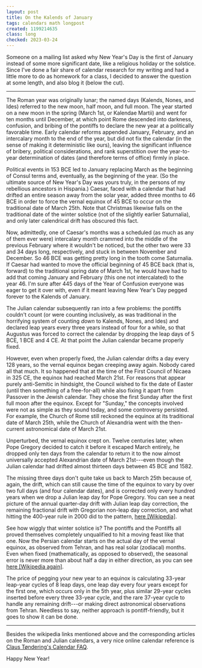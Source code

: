 ```yaml
---
layout: post
title: On the Kalends of January
tags: calendars math longpost
created: 1199214635
class: long
checked: 2023-03-24
---
```

Someone on a mailing list asked why New Year's Day is the first of January instead of some more significant date, like a religious holiday or the solstice.  Since I've done a fair share of calendar research for my writing and had a little more to do as homework for a class, I decided to answer the question at some length, and also blog it (below the cut).<!--break-->

----

The Roman year was originally lunar; the named days (Kalends, Nones, and Ides) referred to the new moon, half moon, and full moon.  The year started on a new moon in the spring (March 1st, or Kalendae Martii) and went for ten months until December, at which point Rome descended into darkness, confusion, and bribing of the pontiffs to declare the new year at a politically favorable time.  Early calendar reforms appended January, February, and an intercalary month to the end of the year, but did not fix the calendar (in the sense of making it deterministic like ours), leaving the significant influence of bribery, political considerations, and rank superstition over the year-to-year determination of dates (and therefore terms of office) firmly in place.

Political events in 153 BCE led to January replacing March as the beginning of Consul terms and, eventually,  as the beginning of the year.  (So the ultimate source of New Year's Day was yours truly, in the persons of my rebellious ancestors in Hispania.)  Caesar, faced with a calendar that had drifted an entire season away from the solar year, added three months to 46 BCE in order to force the vernal equinox of 45 BCE to occur on the traditional date of March 25th. Note that Christmas likewise falls on the traditional date of the winter solstice (not of the slightly earlier Saturnalia), and only later calendrical drift has obscured this fact.

Now, admittedly, one of Caesar's months was a scheduled (as much as any of them ever were) intercalary month crammed into the middle of the previous February where it wouldn't be noticed, but the other two were 33 and 34 days long, respectively, and stuck in between November and December.  So 46 BCE was getting pretty long in the tooth come Saturnalia.  If Caesar had wanted to move the official beginning of 45 BCE back (that is, forward) to the traditional spring date of March 1st, he would have had to add that coming January and February (this one not intercalated) to the year 46.  I'm sure after 445 days of the Year of Confusion everyone was eager to get it over with, even if it meant leaving New Year's Day pegged forever to the Kalends of January.

The Julian calendar subsequently ran into a few problems:  the pontiffs couldn't count (or were counting inclusively, as was traditional in the horrifying system of counting *down* to Kalends, Nones, and Ides) and declared leap years every three years instead of four for a while, so that Augustus was forced to correct the calendar by dropping the leap days of 5 BCE, 1 BCE and 4 CE.  At that point the Julian calendar became properly fixed.

However, even when properly fixed, the Julian calendar drifts a day every 128 years, so the vernal equinox began creeping away again. Nobody cared all that much.  It so happened that at the time of the First Council of Nicaea in 325 CE, the equinox had reached March 21st.  For reasons that appear purely anti-Semitic in hindsight, the Council wished to fix the date of Easter (until then something of a free-for-all) while also fixing it apart from Passover in the Jewish calendar.  They chose the first Sunday after the first full moon after the equinox.  Except for "Sunday," the concepts involved were not as simple as they sound today, and some controversy persisted.  For example, the Church of Rome still reckoned the equinox at its traditional date of March 25th, while the Church of Alexandria went with the then-current astronomical date of March 21st.

Unperturbed, the vernal equinox crept on.  Twelve centuries later, when Pope Gregory decided to catch it before it escaped March entirely, he dropped only ten days from the calendar to return it to the now almost universally accepted Alexandrian date of March 21st---even though the Julian calendar had drifted almost thirteen days between 45 BCE and 1582.

The missing three days don't quite take us back to March 25th because of, again, the drift, which can still cause the time of the equinox to vary by over two full days (and four calendar dates), and is corrected only every hundred years when we drop a Julian leap day for Pope Gregory.  You can see a neat picture of the annual quarter-day drift with Julian leap day correction, the remaining fractional drift with Gregorian non-leap day correction, and what hitting the 400-year rule in 2000 did to the pattern, [here [Wikipedia]](https://en.wikipedia.org/wiki/Solar_Hijri_calendar#Accuracy).
<!-- was: http://en.wikipedia.org/wiki/Gregorian_calendar#Calendar_seasonal_error -->

See how wiggly that winter solstice is?  The pontiffs and the Pontiffs all proved themselves completely unqualified to hit a moving feast like that one.  Now the Persian calendar starts on the actual day of the vernal equinox, as observed from Tehran, and has real solar (zodiacal) months.  Even when fixed (mathematically, as opposed to observed), the seasonal error is never more than about half a day in either direction, as you can see [here [Wikipedia again]](http://en.wikipedia.org/wiki/Iranian_calendar#Seasonal_error).

The price of pegging your new year to an equinox is calculating 33-year leap-year cycles of 8 leap days, one leap day every four years except for the first one, which occurs only in the 5th year, plus similar 29-year cycles inserted before every three 33-year cycle, and the rare 37-year cycle to handle any remaining drift---or making direct astronomical observations from Tehran.  Needless to say, neither approach is pontiff-friendly, but it goes to show it can be done.

----

Besides the wikipedia links mentioned above and the corresponding articles on the Roman and Julian calendars, a very nice online calendar reference is [Claus Tøndering's Calendar FAQ](http://www.tondering.dk/claus/calendar.html).

Happy New Year!
